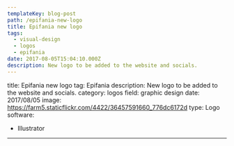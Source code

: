 ```yaml
---
templateKey: blog-post
path: /epifania-new-logo
title: Epifania new logo
tags:
  - visual-design
  - logos
  - epifania
date: 2017-08-05T15:04:10.000Z
description: New logo to be added to the website and socials.
---
```


title: Epifania new logo
tag: Epifania
description: New logo to be added to the website and socials.
category: logos
field: graphic design
date: 2017/08/05
image: https://farm5.staticflickr.com/4422/36457591660_776dc6172d
type: Logo
software:
- Illustrator
---
